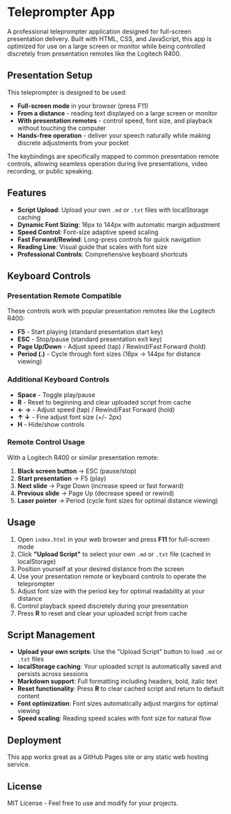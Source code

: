 # Teleprompter App

A professional teleprompter application designed for full-screen presentation delivery. Built with HTML, CSS, and JavaScript, this app is optimized for use on a large screen or monitor while being controlled discretely from presentation remotes like the Logitech R400.

## Presentation Setup

This teleprompter is designed to be used:
- **Full-screen mode** in your browser (press F11)
- **From a distance** - reading text displayed on a large screen or monitor
- **With presentation remotes** - control speed, font size, and playback without touching the computer
- **Hands-free operation** - deliver your speech naturally while making discrete adjustments from your pocket

The keybindings are specifically mapped to common presentation remote controls, allowing seamless operation during live presentations, video recording, or public speaking.

## Features

- **Script Upload**: Upload your own `.md` or `.txt` files with localStorage caching
- **Dynamic Font Sizing**: 16px to 144px with automatic margin adjustment
- **Speed Control**: Font-size adaptive speed scaling
- **Fast Forward/Rewind**: Long-press controls for quick navigation
- **Reading Line**: Visual guide that scales with font size
- **Professional Controls**: Comprehensive keyboard shortcuts

## Keyboard Controls

### Presentation Remote Compatible
These controls work with popular presentation remotes like the Logitech R400:

- **F5** - Start playing (standard presentation start key)
- **ESC** - Stop/pause (standard presentation exit key)
- **Page Up/Down** - Adjust speed (tap) / Rewind/Fast Forward (hold)
- **Period (.)** - Cycle through font sizes (16px → 144px for distance viewing)

### Additional Keyboard Controls
- **Space** - Toggle play/pause
- **R** - Reset to beginning and clear uploaded script from cache
- **← →** - Adjust speed (tap) / Rewind/Fast Forward (hold)
- **↑ ↓** - Fine adjust font size (+/- 2px)
- **H** - Hide/show controls

### Remote Control Usage
With a Logitech R400 or similar presentation remote:
1. **Black screen button** → ESC (pause/stop)
2. **Start presentation** → F5 (play)
3. **Next slide** → Page Down (increase speed or fast forward)
4. **Previous slide** → Page Up (decrease speed or rewind)
5. **Laser pointer** → Period (cycle font sizes for optimal distance viewing)

## Usage

1. Open `index.html` in your web browser and press **F11** for full-screen mode
2. Click **"Upload Script"** to select your own `.md` or `.txt` file (cached in localStorage)
3. Position yourself at your desired distance from the screen
4. Use your presentation remote or keyboard controls to operate the teleprompter
5. Adjust font size with the period key for optimal readability at your distance
6. Control playback speed discretely during your presentation
7. Press **R** to reset and clear your uploaded script from cache

## Script Management

- **Upload your own scripts**: Use the "Upload Script" button to load `.md` or `.txt` files
- **localStorage caching**: Your uploaded script is automatically saved and persists across sessions
- **Markdown support**: Full formatting including headers, bold, italic text
- **Reset functionality**: Press **R** to clear cached script and return to default content
- **Font optimization**: Font sizes automatically adjust margins for optimal viewing
- **Speed scaling**: Reading speed scales with font size for natural flow

## Deployment

This app works great as a GitHub Pages site or any static web hosting service.

## License

MIT License - Feel free to use and modify for your projects.
